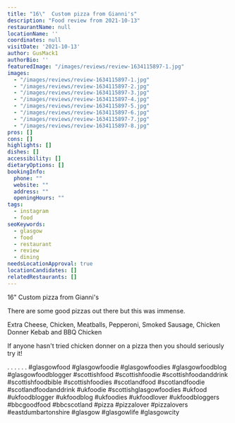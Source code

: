 ```yaml
---
title: "16\"  Custom pizza from Gianni's"
description: "Food review from 2021-10-13"
restaurantName: null
locationName: ''
coordinates: null
visitDate: '2021-10-13'
author: GusMack1
authorBio: ''
featuredImage: "/images/reviews/review-1634115897-1.jpg"
images:
  - "/images/reviews/review-1634115897-1.jpg"
  - "/images/reviews/review-1634115897-2.jpg"
  - "/images/reviews/review-1634115897-3.jpg"
  - "/images/reviews/review-1634115897-4.jpg"
  - "/images/reviews/review-1634115897-5.jpg"
  - "/images/reviews/review-1634115897-6.jpg"
  - "/images/reviews/review-1634115897-7.jpg"
  - "/images/reviews/review-1634115897-8.jpg"
pros: []
cons: []
highlights: []
dishes: []
accessibility: []
dietaryOptions: []
bookingInfo:
  phone: ""
  website: ""
  address: ""
  openingHours: ""
tags:
  - instagram
  - food
seoKeywords:
  - glasgow
  - food
  - restaurant
  - review
  - dining
needsLocationApproval: true
locationCandidates: []
relatedRestaurants: []
---
```


16"  Custom pizza from Gianni's

There are some good pizzas out there but this was immense.

Extra Cheese, Chicken, Meatballs, Pepperoni, Smoked Sausage, Chicken Donner Kebab and BBQ Chicken

If anyone hasn't tried chicken donner on a pizza then you should seriously try it! 

.
.
.
.
.
.
#glasgowfood #glasgowfoodie #glasgowfoodies #glasgowfoodblog #glasgowfoodblogger #scottishfood #scottishfoodie #scottishfoodanddrink #scottishfoodbible #scottishfoodies #scotlandfood #scotlandfoodie #scotlandfoodanddrink #ukfoodie #scottishglasgowfoodies #ukfood #ukfoodblogger #ukfoodblog #ukfoodies #ukfoodlover #ukfoodbloggers #bbcgoodfood #bbcscotland #pizza #pizzalover #pizzalovers #eastdumbartonshire #glasgow #glasgowlife #glasgowcity